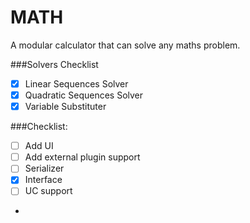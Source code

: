 # MATH
A modular calculator that can solve any maths problem.

###Solvers Checklist
- [x] Linear Sequences Solver
- [x] Quadratic Sequences Solver
- [x] Variable Substituter

###Checklist:
- [ ] Add UI
- [ ] Add external plugin support
 - [ ] Serializer
 - [x] Interface
 - [ ] UC support
- 
